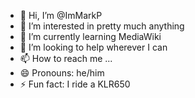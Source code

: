 - 👋 Hi, I’m @ImMarkP
- 👀 I’m interested in pretty much anything
- 🌱 I’m currently learning MediaWiki
- 💞️ I’m looking to help wherever I can
- 📫 How to reach me ...
- 😄 Pronouns: he/him
- ⚡ Fun fact: I ride a KLR650

<!---
ImMarkP/ImMarkP is a ✨ special ✨ repository because its `README.md` (this file) appears on your GitHub profile.
You can click the Preview link to take a look at your changes.
--->
